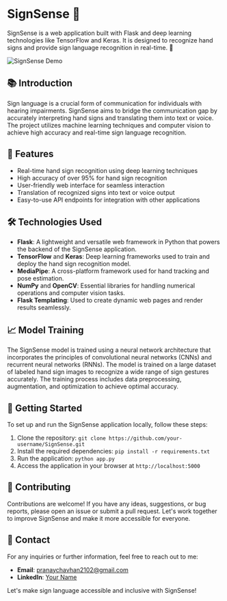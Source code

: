 <!-- SignSense README File -->

# SignSense 🤟

SignSense is a web application built with Flask and deep learning technologies like TensorFlow and Keras. It is designed to recognize hand signs and provide sign language recognition in real-time. 🚀

![SignSense Demo](demo.gif)

## 📚 Introduction

Sign language is a crucial form of communication for individuals with hearing impairments. SignSense aims to bridge the communication gap by accurately interpreting hand signs and translating them into text or voice. The project utilizes machine learning techniques and computer vision to achieve high accuracy and real-time sign language recognition.

## 🌟 Features

- Real-time hand sign recognition using deep learning techniques
- High accuracy of over 95% for hand sign recognition
- User-friendly web interface for seamless interaction
- Translation of recognized signs into text or voice output
- Easy-to-use API endpoints for integration with other applications

## 🛠️ Technologies Used

- **Flask**: A lightweight and versatile web framework in Python that powers the backend of the SignSense application.
- **TensorFlow** and **Keras**: Deep learning frameworks used to train and deploy the hand sign recognition model.
- **MediaPipe**: A cross-platform framework used for hand tracking and pose estimation.
- **NumPy** and **OpenCV**: Essential libraries for handling numerical operations and computer vision tasks.
- **Flask Templating**: Used to create dynamic web pages and render results seamlessly.

## 📈 Model Training

The SignSense model is trained using a neural network architecture that incorporates the principles of convolutional neural networks (CNNs) and recurrent neural networks (RNNs). The model is trained on a large dataset of labeled hand sign images to recognize a wide range of sign gestures accurately. The training process includes data preprocessing, augmentation, and optimization to achieve optimal accuracy.

## 🚀 Getting Started

To set up and run the SignSense application locally, follow these steps:

1. Clone the repository: `git clone https://github.com/your-username/SignSense.git`
2. Install the required dependencies: `pip install -r requirements.txt`
3. Run the application: `python app.py`
4. Access the application in your browser at `http://localhost:5000`

## 🤝 Contributing

Contributions are welcome! If you have any ideas, suggestions, or bug reports, please open an issue or submit a pull request. Let's work together to improve SignSense and make it more accessible for everyone.



## 📧 Contact

For any inquiries or further information, feel free to reach out to me:

- **Email**: pranaychavhan2102@gmail.com
- **LinkedIn**: [Your Name](https://www.linkedin.com/in/pranay_chavhan)

Let's make sign language accessible and inclusive with SignSense!

